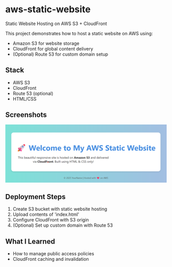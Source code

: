 # aws-static-website
Static Website Hosting on AWS S3 + CloudFront

This project demonstrates how to host a static website on AWS using:
- Amazon S3 for website storage
- CloudFront for global content delivery
- (Optional) Route 53 for custom domain setup

##  Stack
- AWS S3
- CloudFront
- Route 53 (optional)
- HTML/CSS

## Screenshots
![Website Screenshot](./screenshot-aws-static.png)


## Deployment Steps
1. Create S3 bucket with static website hosting
2. Upload contents of 'index.html'
3. Configure CloudFront with S3 origin
4. (Optional) Set up custom domain with Route 53

## What I Learned
- How to manage public access policies
- CloudFront caching and invalidation
